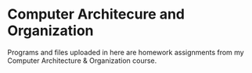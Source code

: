 # Computer Architecure and Organization
Programs and files uploaded in here are homework assignments from my Computer Architecture & Organization course.
